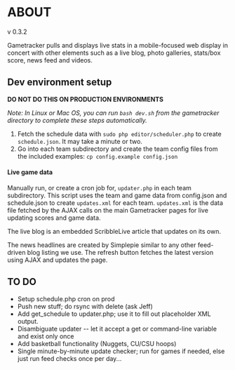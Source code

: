 # ABOUT #

v 0.3.2

Gametracker pulls and displays live stats in a mobile-focused web display in concert with other elements such as a live blog, photo galleries, stats/box score, news feed and videos.

## Dev environment setup ##

**DO NOT DO THIS ON PRODUCTION ENVIRONMENTS**

*Note: In Linux or Mac OS, you can run ```bash dev.sh``` from the gametracker directory to complete these steps automatically.*

1. Fetch the schedule data with ```sudo php editor/scheduler.php``` to create ```schedule.json```. It may take a minute or two.
2. Go into each team subdirectory and create the team config files from the included examples: ```cp config.example config.json```

#### Live game data ####

Manually run, or create a cron job for, ```updater.php``` in each team subdirectory. This script uses the team and game data from config.json and schedule.json to create ```updates.xml``` for each team. ```updates.xml``` is the data file fetched by the AJAX calls on the main Gametracker pages for live updating scores and game data.

The live blog is an embedded ScribbleLive article that updates on its own.

The news headlines are created by Simplepie similar to any other feed-driven blog listing we use. The refresh button fetches the latest version using AJAX and updates the page.

## TO DO ##

* Setup schedule.php cron on prod
* Push new stuff; do rsync with delete (ask Jeff)
* Add get_schedule to updater.php; use it to fill out placeholder XML output.
* Disambiguate updater -- let it accept a get or command-line variable and exist only once
* Add basketball functionality (Nuggets, CU/CSU hoops)
* Single minute-by-minute update checker; run for games if needed, else just run feed checks once per day...
